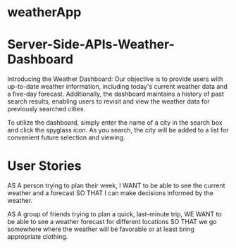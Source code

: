 # weatherApp
# Server-Side-APIs-Weather-Dashboard

Introducing the Weather Dashboard: Our objective is to provide users with up-to-date weather information, including today's current weather data and a five-day forecast. Additionally, the dashboard maintains a history of past search results, enabling users to revisit and view the weather data for previously searched cities.

To utilize the dashboard, simply enter the name of a city in the search box and click the spyglass icon. As you search, the city will be added to a list for convenient future selection and viewing.

# User Stories
AS A person trying to plan their week,
I WANT to be able to see the current weather and a forecast
SO THAT I can make decisions informed by the weather.

AS A group of friends trying to plan a quick, last-minute trip,
WE WANT to be able to see a weather forecast for different locations
SO THAT we go somewhere where the weather will be favorable or at least bring appropriate clothing.
